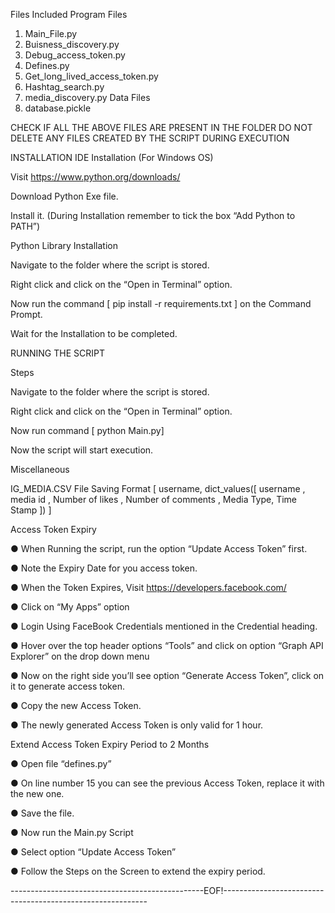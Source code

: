 Files Included
Program Files
1. Main_File.py
2. Buisness_discovery.py
3. Debug_access_token.py
4. Defines.py
5. Get_long_lived_access_token.py
6. Hashtag_search.py
7. media_discovery.py
Data Files
1. database.pickle

CHECK IF ALL THE ABOVE FILES ARE PRESENT IN THE FOLDER
DO NOT DELETE ANY FILES CREATED BY THE SCRIPT DURING EXECUTION

INSTALLATION
IDE Installation (For Windows OS)

Visit https://www.python.org/downloads/

Download Python Exe file.

Install it. (During Installation remember to tick the box “Add Python to PATH”)

Python Library Installation
 
 Navigate to the folder where the script is stored.
 
 Right click and click on the “Open in Terminal” option.

 Now run the command [ pip install -r requirements.txt ] on the Command
Prompt.

 Wait for the Installation to be completed.


RUNNING THE SCRIPT

Steps

Navigate to the folder where the script is stored.

 Right click and click on the “Open in Terminal” option.

 Now run command [ python Main.py]

 Now the script will start execution.




Miscellaneous

IG_MEDIA.CSV File Saving Format
[ username, dict_values([ username , media id , Number of likes , Number
of comments , Media Type, Time Stamp ]) ]

Access Token Expiry

● When Running the script, run the option “Update Access Token” first.

● Note the Expiry Date for you access token.

● When the Token Expires, Visit https://developers.facebook.com/

● Click on “My Apps” option

● Login Using FaceBook Credentials mentioned in the Credential heading.

● Hover over the top header options “Tools” and click on option “Graph API Explorer”
on the drop down menu

● Now on the right side you’ll see option “Generate Access Token”, click on it to
generate access token.

● Copy the new Access Token.

● The newly generated Access Token is only valid for 1 hour.

Extend Access Token Expiry Period to 2 Months

● Open file “defines.py”

● On line number 15 you can see the previous Access Token, replace it with the new
one.

● Save the file.

● Now run the Main.py Script

● Select option “Update Access Token”

● Follow the Steps on the Screen to extend the expiry period.



------------------------------------------------EOF!-----------------------------------------------------------
